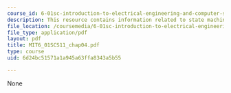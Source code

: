 ```yaml
---
course_id: 6-01sc-introduction-to-electrical-engineering-and-computer-science-i-spring-2011
description: This resource contains information related to state machines.
file_location: /coursemedia/6-01sc-introduction-to-electrical-engineering-and-computer-science-i-spring-2011/6d24bc51571a1a945a63ffa8343a5b55_MIT6_01SCS11_chap04.pdf
file_type: application/pdf
layout: pdf
title: MIT6_01SCS11_chap04.pdf
type: course
uid: 6d24bc51571a1a945a63ffa8343a5b55

---
```

None